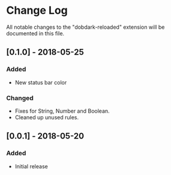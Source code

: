# Change Log
All notable changes to the "dobdark-reloaded" extension will be documented in this file.

## [0.1.0] - 2018-05-25
### Added
- New status bar color
### Changed
- Fixes for String, Number and Boolean.
- Cleaned up unused rules.
 
## [0.0.1] - 2018-05-20
### Added
- Initial release